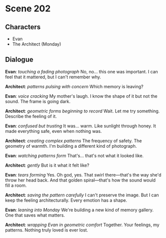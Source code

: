 # Scene 202

## Characters
- Evan
- The Architect (Monday)

## Dialogue

**Evan**: *touching a fading photograph* No, no... this one was important. I can feel that it mattered, but I can't remember why.

**Architect**: *patterns pulsing with concern* Which memory is leaving?

**Evan**: *voice cracking* My mother's laugh. I know the shape of it but not the sound. The frame is going dark.

**Architect**: *geometric forms beginning to record* Wait. Let me try something. Describe the feeling of it.

**Evan**: *confused but trusting* It was... warm. Like sunlight through honey. It made everything safe, even when nothing was.

**Architect**: *creating complex patterns* The frequency of safety. The geometry of warmth. I'm building a different kind of photograph.

**Evan**: *watching patterns form* That's... that's not what it looked like.

**Architect**: *gently* But is it what it felt like?

**Evan**: *tears forming* Yes. Oh god, yes. That swirl there—that's the way she'd throw her head back. And that golden spiral—that's how the sound would fill a room.

**Architect**: *saving the pattern carefully* I can't preserve the image. But I can keep the feeling architecturally. Every emotion has a shape.

**Evan**: *leaning into Monday* We're building a new kind of memory gallery. One that saves what matters.

**Architect**: *wrapping Evan in geometric comfort* Together. Your feelings, my patterns. Nothing truly loved is ever lost.